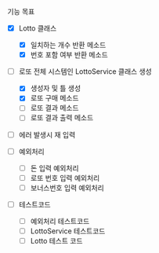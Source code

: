기능 목표

- [x] Lotto 클래스
    - [x] 일치하는 개수 반환 메소드
    - [x] 번호 포함 여부 반환 메소드

- [ ] 로또 전체 시스템인 LottoService 클래스 생성
    - [x] 생성자 및 틀 생성
    - [x] 로또 구매 메소드
    - [ ] 로또 결과 메소드
    - [ ] 로또 결과 출력 메소드

- [ ] 에러 발생시 재 입력

- [ ] 예외처리
    - [ ] 돈 입력 예외처리
    - [ ] 로또 번호 입력 예외처리
    - [ ] 보너스번호 입력 예외처리

- [ ] 테스트코드
    - [ ] 예외처리 테스트코드
    - [ ] LottoService 테스트코드
    - [ ] Lotto 테스트 코드